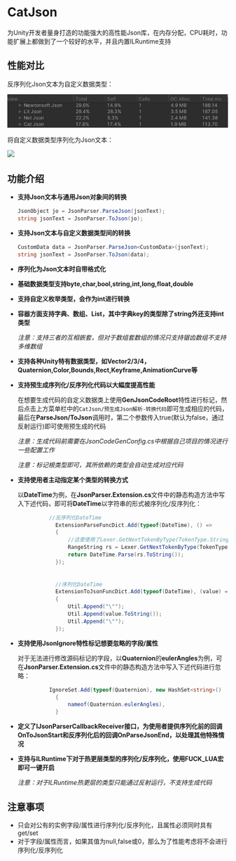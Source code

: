# CatJson
为Unity开发者量身打造的功能强大的高性能Json库，在内存分配，CPU耗时，功能扩展上都做到了一个较好的水平，并且内置ILRuntime支持



## 性能对比

反序列化Json文本为自定义数据类型：

![](https://github.com/CatImmortal/CatJson/raw/main/ImageRes/ParseJsonByType.png)

将自定义数据类型序列化为Json文本：

![](https://github.com/CatImmortal/CatJson/raw/main/ImageRes/ToJsonByType.png.png)



## 功能介绍

- **支持Json文本与通用Json对象间的转换**

  ```c#
  JsonObject jo = JsonParser.ParseJson(jsonText);
  string jsonText = JsonParser.ToJson(jo);
  ```

  

- **支持Json文本与自定义数据类型间的转换**

  ```c#
  CustomData data = JsonParser.ParseJson<CustomData>(jsonText);
  string jsonText = JsonParser.ToJson(data);
  ```

  

- **序列化为Json文本时自带格式化**

  

- **基础数据类型支持byte,char,bool,string,int,long,float,double**

  

- **支持自定义枚举类型，会作为int进行转换**

  

- **容器方面支持字典、数组、List，其中字典key的类型除了string外还支持int类型**

  *注意：支持三者的互相嵌套，但对于数组套数组的情况只支持锯齿数组不支持多维数组*

  

- **支持各种Unity特有数据类型，如Vector2/3/4，Quaternion,Color,Bounds,Rect,Keyframe,AnimationCurve等**

  

- **支持预生成序列化/反序列化代码以大幅度提高性能**

  在想要生成代码的自定义数据类上使用**GenJsonCodeRoot**特性进行标记，然后点击上方菜单栏中的`CatJson/预生成Json解析-转换代码`即可生成相应的代码，最后在**ParseJson/ToJson**调用时，第二个参数传入true(默认为false，通过反射运行)即可使用预生成的代码

  *注意：生成代码前需要在JsonCodeGenConfig.cs中根据自己项目的情况进行一些配置工作*

  *注意：标记根类型即可，其所依赖的类型会自动生成对应代码*

  

- **支持使用者主动指定某个类型的转换方式**

  以**DateTime**为例，在**JsonParser.Extension.cs**文件中的静态构造方法中写入下述代码，即可将**DateTime**以字符串的形式被序列化/反序列化：

  ```C#
   			//反序列化DateTime
              ExtensionParseFuncDict.Add(typeof(DateTime), () =>
              {
                  //这里使用了Lexer.GetNextTokenByType(TokenType.String)从Json文本中提取了DateTime类型的字段/属性所对应的字符串值，然后使用DateTime.Parse解析该值，并将结果返回
                  RangeString rs = Lexer.GetNextTokenByType(TokenType.String);
                  return DateTime.Parse(rs.ToString());
              });
  
  
              //序列化DateTime
              ExtensionToJsonFuncDict.Add(typeof(DateTime), (value) =>
              {
                  Util.Append("\"");
                  Util.Append(value.ToString());
                  Util.Append("\"");
              });
  ```

  

- **支持使用JsonIgnore特性标记想要忽略的字段/属性**

  对于无法进行修改源码标记的字段，以**Quaternion**的**eulerAngles**为例，可在**JsonParser.Extension.cs**文件中的静态构造方法中写入下述代码进行忽略：

  ```c#
   			IgnoreSet.Add(typeof(Quaternion), new HashSet<string>()
              {
                  nameof(Quaternion.eulerAngles),
              }
  ```

  

- **定义了IJsonParserCallbackReceiver接口，为使用者提供序列化前的回调OnToJsonStart和反序列化后的回调OnParseJsonEnd，以处理其他特殊情况**

  

- **支持与ILRuntime下对于热更层类型的序列化/反序列化，使用FUCK_LUA宏即可一键开启**

  *注意：对于ILRuntime热更层的类型只能通过反射运行，不支持生成代码*



## 注意事项

- 只会对公有的实例字段/属性进行序列化/反序列化，且属性必须同时具有get/set
- 对于字段/属性而言，如果其值为null,false或0，那么为了性能考虑将不会进行序列化/反序列化



